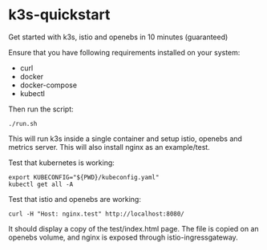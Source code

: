 # k3s-quickstart
Get started with k3s, istio and openebs in 10 minutes (guaranteed)

Ensure that you have following requirements installed on your system:
* curl
* docker
* docker-compose
* kubectl

Then run the script:
```
./run.sh
```

This will run k3s inside a single container and setup istio, openebs and metrics server. This will also install nginx as an example/test.

Test that kubernetes is working:
```
export KUBECONFIG="${PWD}/kubeconfig.yaml"
kubectl get all -A
```

Test that istio and openebs are working:
```
curl -H "Host: nginx.test" http://localhost:8080/
```

It should display a copy of the test/index.html page. The file is copied on an openebs volume, and nginx is exposed through istio-ingressgateway.

